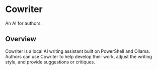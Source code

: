# Cowriter

An AI for authors. 

## Overview

Cowriter is a local AI writing assistant built on PowerShell and Ollama. Authors can use Cowriter to help develop their work, adjust the writing style, and provide suggestions or critiques.